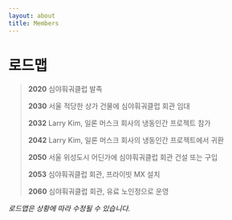 ```yaml
---
layout: about
title: Members
---
```


# 로드맵
>**2020** 심야훠궈클럽 발족
>
>**2030** 서울 적당한 상가 건물에 심야훠궈클럽 회관 임대
>
>**2032** Larry Kim, 일론 머스크 회사의 냉동인간 프로젝트 참가
>
>**2042** Larry Kim, 일론 머스크 회사의 냉동인간 프로젝트에서 귀환
>
>**2050** 서울 위성도시 어딘가에 심야훠궈클럽 회관 건설 또는 구입
>
>**2053** 심야훠궈클럽 회관, 프라이빗 MX 설치
>
>**2060** 심야훠궈클럽 회관, 유료 노인정으로 운영

*로드맵은 상황에 따라 수정될 수 있습니다.*